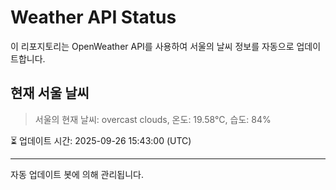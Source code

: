 
# Weather API Status

이 리포지토리는 OpenWeather API를 사용하여 서울의 날씨 정보를 자동으로 업데이트합니다.

## 현재 서울 날씨
> 서울의 현재 날씨: overcast clouds, 온도: 19.58°C, 습도: 84%

⏳ 업데이트 시간: 2025-09-26 15:43:00 (UTC)

---
자동 업데이트 봇에 의해 관리됩니다.

